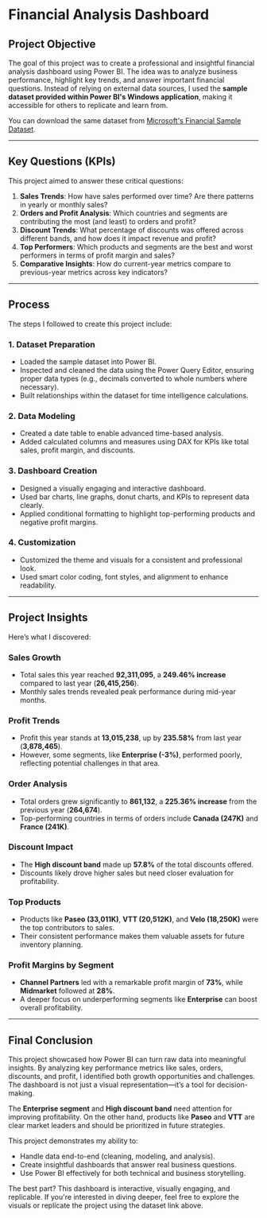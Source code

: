 # Financial Analysis Dashboard

## Project Objective
The goal of this project was to create a professional and insightful financial analysis dashboard using Power BI. The idea was to analyze business performance, highlight key trends, and answer important financial questions. Instead of relying on external data sources, I used the **sample dataset provided within Power BI's Windows application**, making it accessible for others to replicate and learn from.

You can download the same dataset from [Microsoft's Financial Sample Dataset](https://learn.microsoft.com/en-us/power-bi/create-reports/sample-financial-download).

---

## Key Questions (KPIs)
This project aimed to answer these critical questions:
1. **Sales Trends**: How have sales performed over time? Are there patterns in yearly or monthly sales?
2. **Orders and Profit Analysis**: Which countries and segments are contributing the most (and least) to orders and profit?
3. **Discount Trends**: What percentage of discounts was offered across different bands, and how does it impact revenue and profit?
4. **Top Performers**: Which products and segments are the best and worst performers in terms of profit margin and sales?
5. **Comparative Insights**: How do current-year metrics compare to previous-year metrics across key indicators?

---

## Process
The steps I followed to create this project include:

### 1. Dataset Preparation
- Loaded the sample dataset into Power BI.
- Inspected and cleaned the data using the Power Query Editor, ensuring proper data types (e.g., decimals converted to whole numbers where necessary).
- Built relationships within the dataset for time intelligence calculations.

### 2. Data Modeling
- Created a date table to enable advanced time-based analysis.
- Added calculated columns and measures using DAX for KPIs like total sales, profit margin, and discounts.

### 3. Dashboard Creation
- Designed a visually engaging and interactive dashboard.
- Used bar charts, line graphs, donut charts, and KPIs to represent data clearly.
- Applied conditional formatting to highlight top-performing products and negative profit margins.

### 4. Customization
- Customized the theme and visuals for a consistent and professional look.
- Used smart color coding, font styles, and alignment to enhance readability.

---

## Project Insights
Here’s what I discovered:

### Sales Growth
- Total sales this year reached **92,311,095**, a **249.46% increase** compared to last year (**26,415,256**).
- Monthly sales trends revealed peak performance during mid-year months.

### Profit Trends
- Profit this year stands at **13,015,238**, up by **235.58%** from last year (**3,878,465**).
- However, some segments, like **Enterprise (-3%)**, performed poorly, reflecting potential challenges in that area.

### Order Analysis
- Total orders grew significantly to **861,132**, a **225.36% increase** from the previous year (**264,674**).
- Top-performing countries in terms of orders include **Canada (247K)** and **France (241K)**.

### Discount Impact
- The **High discount band** made up **57.8%** of the total discounts offered.
- Discounts likely drove higher sales but need closer evaluation for profitability.

### Top Products
- Products like **Paseo (33,011K)**, **VTT (20,512K)**, and **Velo (18,250K)** were the top contributors to sales.
- Their consistent performance makes them valuable assets for future inventory planning.

### Profit Margins by Segment
- **Channel Partners** led with a remarkable profit margin of **73%**, while **Midmarket** followed at **28%**.
- A deeper focus on underperforming segments like **Enterprise** can boost overall profitability.

---

## Final Conclusion
This project showcased how Power BI can turn raw data into meaningful insights. By analyzing key performance metrics like sales, orders, discounts, and profit, I identified both growth opportunities and challenges. The dashboard is not just a visual representation—it’s a tool for decision-making.

The **Enterprise segment** and **High discount band** need attention for improving profitability. On the other hand, products like **Paseo** and **VTT** are clear market leaders and should be prioritized in future strategies.

This project demonstrates my ability to:
- Handle data end-to-end (cleaning, modeling, and analysis).
- Create insightful dashboards that answer real business questions.
- Use Power BI effectively for both technical and business storytelling.

The best part? This dashboard is interactive, visually engaging, and replicable. If you're interested in diving deeper, feel free to explore the visuals or replicate the project using the dataset link above.

